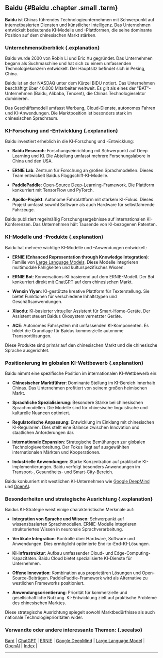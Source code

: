 ## Baidu {#Baidu .chapter .small .term}

**Baidu** ist Chinas führendes Technologieunternehmen mit Schwerpunkt auf internetbasierten Diensten und künstlicher Intelligenz.
Das Unternehmen entwickelt bedeutende KI-Modelle und -Plattformen, die seine dominante Position auf dem chinesischen Markt stärken.

### Unternehmensüberblick {.explanation}

Baidu wurde 2000 von Robin Li und Eric Xu gegründet.
Das Unternehmen begann als Suchmaschine und hat sich zu einem umfassenden Technologiekonzern entwickelt.
Der Hauptsitz befindet sich in Peking, China.

Baidu ist an der NASDAQ unter dem Kürzel BIDU notiert.
Das Unternehmen beschäftigt über 40.000 Mitarbeiter weltweit.
Es gilt als eines der "BAT"-Unternehmen (Baidu, Alibaba, Tencent), die Chinas Technologiesektor dominieren.

Das Geschäftsmodell umfasst Werbung, Cloud-Dienste, autonomes Fahren und KI-Anwendungen.
Die Marktposition ist besonders stark im chinesischen Sprachraum.

### KI-Forschung und -Entwicklung {.explanation}

Baidu investiert erheblich in die KI-Forschung und -Entwicklung:

- **Baidu Research**: Forschungseinrichtung mit Schwerpunkt auf Deep Learning und KI.
Die Abteilung umfasst mehrere Forschungslabore in China und den USA.

- **ERNIE Lab**: Zentrum für Forschung an großen Sprachmodellen.
Dieses Team entwickelt Baidus Flaggschiff-KI-Modelle.

- **PaddlePaddle**: Open-Source Deep-Learning-Framework.
Die Plattform konkurriert mit TensorFlow und PyTorch.

- **Apollo-Projekt**: Autonome Fahrplattform mit starkem KI-Fokus.
Dieses Projekt umfasst sowohl Software als auch Hardware für selbstfahrende Fahrzeuge.

Baidu publiziert regelmäßig Forschungsergebnisse auf internationalen KI-Konferenzen.
Das Unternehmen hält Tausende von KI-bezogenen Patenten.

### KI-Modelle und -Produkte {.explanation}

Baidu hat mehrere wichtige KI-Modelle und -Anwendungen entwickelt:

- **ERNIE (Enhanced Representation through Knowledge Integration)**: Familie von [Large Language Models](#Large-Language-Model).
Diese Modelle integrieren multimodale Fähigkeiten und kulturspezifisches Wissen.

- **ERNIE Bot**: Konversations-KI basierend auf dem ERNIE-Modell.
Der Bot konkurriert direkt mit [ChatGPT](#OpenAI) auf dem chinesischen Markt.

- **Wenxin Yiyan**: KI-gestützte kreative Plattform für Texterstellung.
Sie bietet Funktionen für verschiedene Inhaltstypen und Geschäftsanwendungen.

- **Xiaodu**: KI-basierter virtueller Assistent für Smart-Home-Geräte.
Der Assistent steuert Baidus Ökosystem vernetzter Geräte.

- **ACE**: Autonomes Fahrsystem mit umfassenden KI-Komponenten.
Es bildet die Grundlage für Baidus kommerzielle autonome Transportlösungen.

Diese Produkte sind primär auf den chinesischen Markt und die chinesische Sprache ausgerichtet.

### Positionierung im globalen KI-Wettbewerb {.explanation}

Baidu nimmt eine spezifische Position im internationalen KI-Wettbewerb ein:

- **Chinesischer Marktführer**: Dominante Stellung im KI-Bereich innerhalb Chinas.
Das Unternehmen profitiert von seinem großen heimischen Markt.

- **Sprachliche Spezialisierung**: Besondere Stärke bei chinesischen Sprachmodellen.
Die Modelle sind für chinesische linguistische und kulturelle Nuancen optimiert.

- **Regulatorische Anpassung**: Entwicklung im Einklang mit chinesischen KI-Regularien.
Dies stellt eine Balance zwischen Innovation und staatlichen Anforderungen dar.

- **Internationale Expansion**: Strategische Bemühungen zur globalen Technologieverbreitung.
Der Fokus liegt auf ausgewählten internationalen Märkten und Kooperationen.

- **Industrielle Anwendungen**: Starke Konzentration auf praktische KI-Implementierungen.
Baidu verfolgt besonders Anwendungen im Transport-, Gesundheits- und Smart-City-Bereich.

Baidu konkurriert mit westlichen KI-Unternehmen wie [Google DeepMind](#Google-DeepMind) und [OpenAI](#OpenAI).

### Besonderheiten und strategische Ausrichtung {.explanation}

Baidus KI-Strategie weist einige charakteristische Merkmale auf:

- **Integration von Sprache und Wissen**: Schwerpunkt auf wissensbasierten Sprachmodellen.
ERNIE-Modelle integrieren strukturiertes Wissen in neuronale Sprachverarbeitung.

- **Vertikale Integration**: Kontrolle über Hardware, Software und Anwendungen.
Dies ermöglicht optimierte End-to-End-KI-Lösungen.

- **KI-Infrastruktur**: Aufbau umfassender Cloud- und Edge-Computing-Kapazitäten.
Baidu Cloud bietet spezialisierte KI-Dienste für Unternehmen.

- **Offene Innovation**: Kombination aus proprietären Lösungen und Open-Source-Beiträgen.
PaddlePaddle-Framework wird als Alternative zu westlichen Frameworks positioniert.

- **Anwendungsorientierung**: Priorität für kommerzielle und gesellschaftliche Nutzung.
KI-Entwicklung zielt auf praktische Probleme des chinesischen Marktes.

Diese strategische Ausrichtung spiegelt sowohl Marktbedürfnisse als auch nationale Technologieprioritäten wider.

### Verwandte oder andere interessante Themen: {.seealso}

[Bard](#Bard) |
[ChatGPT](#ChatGPT) |
[ERNIE](#ERNIE) |
[Google DeepMind](#Google-DeepMind) |
[Large Language Model](#Large-Language-Model) |
[OpenAI](#OpenAI) |
[Index](#Index) |

----



